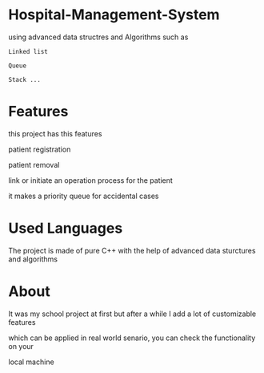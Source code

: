 # Hospital-Management-System
using advanced data structres and Algorithms such as

    Linked list

    Queue

    Stack ...


# Features

this project has this features

patient registration

patient removal

link or initiate an operation process for the patient

it makes a priority queue for accidental cases


# Used Languages

The project is made of pure C++ with the help of advanced data sturctures and algorithms



# About
It was my school project at first but after a while I add a lot of customizable features 

which can be applied in real world senario, you can check the functionality on your

local machine
